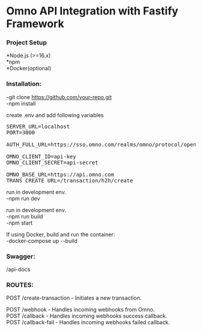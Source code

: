 <h1>Omno API Integration with Fastify Framework</h1>


<h3>Project Setup</h3>

*Node.js (>=16.x)</br>
*npm</br>
*Docker(optional)</br>


<h3>Installation:</h3>

-git clone https://github.com/your-repo.git</br>
-npm install

create .env and add following variables

<pre>
SERVER_URL=localhost
PORT=3000

AUTH_FULL_URL=https://sso.omno.com/realms/omno/protocol/openid-connect/token

OMNO_CLIENT_ID=api-key
OMNO_CLIENT_SECRET=api-secret

OMNO_BASE_URL=https://api.omno.com
TRANS_CREATE_URL=/transaction/h2h/create
</pre>
run in development env.</br>
-npm run dev

run in development env.</br>
-npm run build</br>
-npm start

If using Docker, build and run the container:</br>
-docker-compose up --build

<h3>Swagger:</h3>
/api-docs

<h3>ROUTES:</h3>

POST /create-transaction - Initiates a new transaction.

POST /webhook - Handles incoming webhooks from Omno. </br>
POST /callback - Handles incoming webhooks success callback. </br>
POST /callback-fail - Handles incoming webhooks failed callback. </br>
